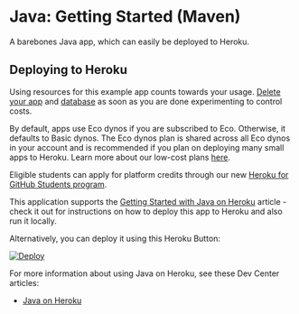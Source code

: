 # Java: Getting Started (Maven)

A barebones Java app, which can easily be deployed to Heroku.

## Deploying to Heroku

Using resources for this example app counts towards your usage. [Delete your app](https://devcenter.heroku.com/articles/heroku-cli-commands#heroku-apps-destroy) and [database](https://devcenter.heroku.com/articles/heroku-postgresql#removing-the-add-on) as soon as you are done experimenting to control costs.

By default, apps use Eco dynos if you are subscribed to Eco. Otherwise, it defaults to Basic dynos. The Eco dynos plan is shared across all Eco dynos in your account and is recommended if you plan on deploying many small apps to Heroku. Learn more about our low-cost plans [here](https://blog.heroku.com/new-low-cost-plans).

Eligible students can apply for platform credits through our new [Heroku for GitHub Students program](https://blog.heroku.com/github-student-developer-program).

This application supports the [Getting Started with Java on Heroku](https://devcenter.heroku.com/articles/getting-started-with-java) article - check it out for instructions on how to deploy this app to Heroku and also run it locally.

Alternatively, you can deploy it using this Heroku Button:

[![Deploy](https://www.herokucdn.com/deploy/button.svg)](https://heroku.com/deploy?template=https://github.com/msuzukiheroku/java-js-getting-started)


For more information about using Java on Heroku, see these Dev Center articles:

- [Java on Heroku](https://devcenter.heroku.com/categories/java)


